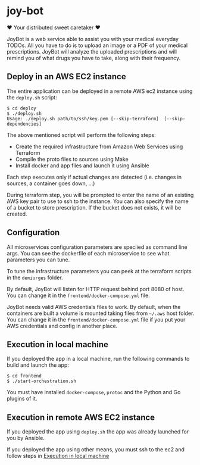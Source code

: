 # joy-bot

❤️ Your distributed sweet caretaker ❤️

JoyBot is a web service able to assist you with your medical everyday TODOs. All you have to do is to upload an image or a PDF of your medical prescriptions. JoyBot will analyze the uploaded prescriptions and will remind you of what drugs you have to take, along with their frequency.

## Deploy in an AWS EC2 instance

The entire application can be deployed in a remote AWS ec2 instance using the `deploy.sh` script:
```
$ cd deploy
$ ./deploy.sh
Usage: ./deploy.sh path/to/ssh/key.pem [--skip-terraform]  [--skip-dependencies]
```
The above mentioned script will perform the following steps:
- Create the required infrastructure from Amazon Web Services using Terraform
- Compile the proto files to sources using Make
- Install docker and app files and launch it using Ansible

Each step executes only if actual changes are detected (i.e. changes in sources, a container goes down, ...)

During terraform step, you will be prompted to enter the name of an existing AWS key pair to use to ssh to the instance. You can also specify the name of a bucket to store prescription. If the bucket does not exists, it will be created.

## Configuration

All microservices configuration parameters are speciied as command line args. You can see the dockerfile of each microservice to see what parameters you can tune.

To tune the infrastructure parameters you can peek at the terraform scripts in the `demiurges` folder.

By default, JoyBot will listen for HTTP request behind port 8080 of host. You can change it in the `frontend/docker-compose.yml` file.

JoyBot needs valid AWS credentials files to work. By default, when the containers are built a volume is mounted taking files from `~/.aws` host folder. You can change it in the `frontend/docker-compose.yml` file if you put your AWS credentials and config in another place.

## Execution in local machine

If you deployed the app in a local machine, run the following commands to build and launch the app:
```
$ cd frontend
$ ./start-orchestration.sh
```

You must have installed `docker-compose`, `protoc` and the Python and Go plugins of it.

## Execution in remote AWS EC2 instance

If you deployed the app using `deploy.sh` the app was already launched for you by Ansible.

If you deployed the app using other means, you must ssh to the ec2 and follow steps in [Execution in local machine](README.md#execution-in-local-machine)
